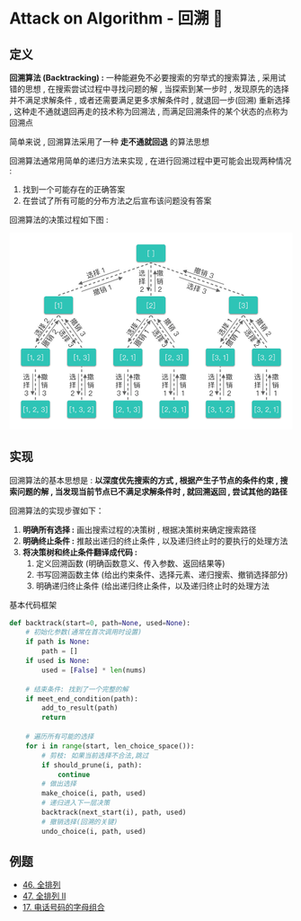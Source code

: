 # Attack on Algorithm - 回溯 🐝 

## 定义

**回溯算法 (Backtracking) :** 一种能避免不必要搜索的穷举式的搜索算法 , 采用试错的思想 , 在搜索尝试过程中寻找问题的解 , 当探索到某一步时 , 发现原先的选择并不满足求解条件 , 或者还需要满足更多求解条件时 , 就退回一步(回溯) 重新选择 , 这种走不通就退回再走的技术称为回溯法 , 而满足回溯条件的某个状态的点称为回溯点

简单来说 , 回溯算法采用了一种 **走不通就回退** 的算法思想

回溯算法通常用简单的递归方法来实现 , 在进行回溯过程中更可能会出现两种情况 : 

1. 找到一个可能存在的正确答案
2. 在尝试了所有可能的分布方法之后宣布该问题没有答案

回溯算法的决策过程如下图 : 

![backtracking-01](https://github.com/attack-on-backend/algorithm/blob/master/assert/backtracking-01.png?raw=true)


## 实现

回溯算法的基本思想是 : **以深度优先搜索的方式 , 根据产生子节点的条件约束 , 搜索问题的解 , 当发现当前节点已不满足求解条件时 , 就回溯返回 , 尝试其他的路径**

回溯算法的实现步骤如下：

1. **明确所有选择 :** 画出搜索过程的决策树 , 根据决策树来确定搜索路径
2. **明确终止条件 :** 推敲出递归的终止条件 , 以及递归终止时的要执行的处理方法
3. **将决策树和终止条件翻译成代码 :**
   1. 定义回溯函数 (明确函数意义、传入参数、返回结果等)
   2. 书写回溯函数主体 (给出约束条件、选择元素、递归搜索、撤销选择部分)
   3. 明确递归终止条件 (给出递归终止条件，以及递归终止时的处理方法

基本代码框架

```python
def backtrack(start=0, path=None, used=None):
    # 初始化参数(通常在首次调用时设置)
    if path is None:
        path = []
    if used is None:
        used = [False] * len(nums)

    # 结束条件: 找到了一个完整的解
    if meet_end_condition(path):
        add_to_result(path)
        return

    # 遍历所有可能的选择
    for i in range(start, len_choice_space()):
        # 剪枝: 如果当前选择不合法,跳过
        if should_prune(i, path):
            continue
        # 做出选择
        make_choice(i, path, used)
        # 递归进入下一层决策
        backtrack(next_start(i), path, used)
        # 撤销选择(回溯的关键)
        undo_choice(i, path, used)
```

## 例题

- [46. 全排列](https://leetcode.cn/problems/permutations/)
- [47. 全排列 II](https://leetcode.cn/problems/permutations-ii/)
- [17. 电话号码的字母组合](https://leetcode.cn/problems/letter-combinations-of-a-phone-number/)



